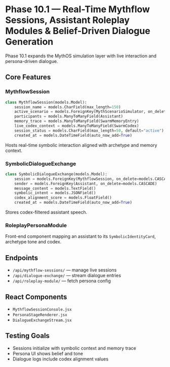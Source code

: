 # Phase 10.1 — Real-Time Mythflow Sessions, Assistant Roleplay Modules & Belief-Driven Dialogue Generation

Phase 10.1 expands the MythOS simulation layer with live interaction and persona-driven dialogue.

## Core Features

### MythflowSession
```python
class MythflowSession(models.Model):
    session_name = models.CharField(max_length=150)
    active_scenario = models.ForeignKey(MythScenarioSimulator, on_delete=models.CASCADE)
    participants = models.ManyToManyField(Assistant)
    memory_trace = models.ManyToManyField(SwarmMemoryEntry)
    live_codex_context = models.ManyToManyField(SwarmCodex)
    session_status = models.CharField(max_length=50, default="active")
    created_at = models.DateTimeField(auto_now_add=True)
```
Hosts real-time symbolic interaction aligned with archetype and memory context.

### SymbolicDialogueExchange
```python
class SymbolicDialogueExchange(models.Model):
    session = models.ForeignKey(MythflowSession, on_delete=models.CASCADE)
    sender = models.ForeignKey(Assistant, on_delete=models.CASCADE)
    message_content = models.TextField()
    symbolic_intent = models.JSONField()
    codex_alignment_score = models.FloatField()
    created_at = models.DateTimeField(auto_now_add=True)
```
Stores codex-filtered assistant speech.

### RoleplayPersonaModule
Front-end component mapping an assistant to its `SymbolicIdentityCard`, archetype tone and codex.

## Endpoints
- `/api/mythflow-sessions/` — manage live sessions
- `/api/dialogue-exchange/` — stream dialogue entries
- `/api/roleplay-module/` — fetch persona config

## React Components
- `MythflowSessionConsole.jsx`
- `PersonaStageRenderer.jsx`
- `DialogueExchangeStream.jsx`

## Testing Goals
- Sessions initialize with symbolic context and memory trace
- Persona UI shows belief and tone
- Dialogue logs include codex alignment values
